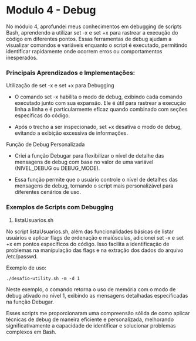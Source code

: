 # Modulo 4 - Debug

No módulo 4, aprofundei meus conhecimentos em debugging de scripts Bash, aprendendo a utilizar set -x e set +x para rastrear a execução do código em diferentes pontos. Essas ferramentas de debug ajudam a visualizar comandos e variáveis enquanto o script é executado, permitindo identificar rapidamente onde ocorrem erros ou comportamentos inesperados.


### Principais Aprendizados e Implementações:

Utilização de set -x e set +x para Debugging

- O comando set -x habilita o modo de debug, exibindo cada comando executado junto com sua expansão. Ele é útil para rastrear a execução linha a linha e é particularmente eficaz quando combinado com seções específicas do código.

- Após o trecho a ser inspecionado, set +x desativa o modo de debug, evitando a exibição excessiva de informações.

Função de Debug Personalizada

- Criei a função Debugar para flexibilizar o nível de detalhe das mensagens de debug com base no valor de uma variável (NIVEL_DEBUG ou DEBUG_MODE).

- Essa função permite que o usuário controle o nível de detalhes das mensagens de debug, tornando o script mais personalizável para diferentes cenários de uso.


### Exemplos de Scripts com Debugging

1. listaUsuarios.sh

No script listaUsuarios.sh, além das funcionalidades básicas de listar usuários e aplicar flags de ordenação e maiúsculas, adicionei set -x e set +x em pontos específicos do código. Isso facilita a identificação de problemas na manipulação das flags e na extração dos dados do arquivo /etc/passwd.

Exemplo de uso:

```
./desafio-utility.sh -m -d 1
```
Neste exemplo, o comando retorna o uso de memória com o modo de debug ativado no nível 1, exibindo as mensagens detalhadas especificadas na função Debugar.

Esses scripts me proporcionaram uma compreensão sólida de como aplicar técnicas de debug de maneira eficiente e personalizada, melhorando significativamente a capacidade de identificar e solucionar problemas complexos em Bash.